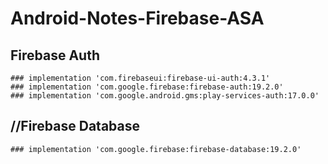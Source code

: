 # Android-Notes-Firebase-ASA

## Firebase Auth
    ### implementation 'com.firebaseui:firebase-ui-auth:4.3.1'
    ### implementation 'com.google.firebase:firebase-auth:19.2.0'
    ### implementation 'com.google.android.gms:play-services-auth:17.0.0'
   ## //Firebase Database
    ### implementation 'com.google.firebase:firebase-database:19.2.0'
